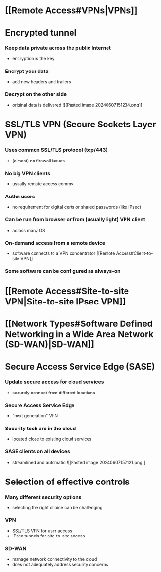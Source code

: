 # [[Remote Access#VPNs|VPNs]]
# Encrypted tunnel
### Keep data private across the public Internet
- encryption is the key
### Encrypt your data
- add new headers and trailers
### Decrypt on the other side
- original data is delivered
![[Pasted image 20240607151234.png]]
# SSL/TLS VPN (Secure Sockets Layer VPN)
### Uses common SSL/TLS protocol (tcp/443)
- (almost) no firewall issues
### No big VPN clients
- usually remote access comms
### Authn users
- no requirement for digital certs or shared passwords (like IPsec)
### Can be run from browser or from (usually light) VPN client
- across many OS
### On-demand access from a remote device
- software connects to a VPN concentrator
[[Remote Access#Client-to-site VPN]]
### Some software can be configured as always-on
# [[Remote Access#Site-to-site VPN|Site-to-site IPsec VPN]]
# [[Network Types#Software Defined Networking in a Wide Area Network (SD-WAN)|SD-WAN]]
# Secure Access Service Edge (SASE)
### Update secure access for cloud services
- securely connect from different locations
### Secure Access Service Edge
- "next generation" VPN
### Security tech are in the cloud
- located close to existing cloud services
### SASE clients on all devices
- streamlined and automatic
![[Pasted image 20240607152121.png]]
# Selection of effective controls
### Many different security options
- selecting the right choice can be challenging
### VPN
- SSL/TLS VPN for user access
- IPsec tunnels for site-to-site access
### SD-WAN
- manage network connectivity to the cloud
- does not adequately address security concerns
